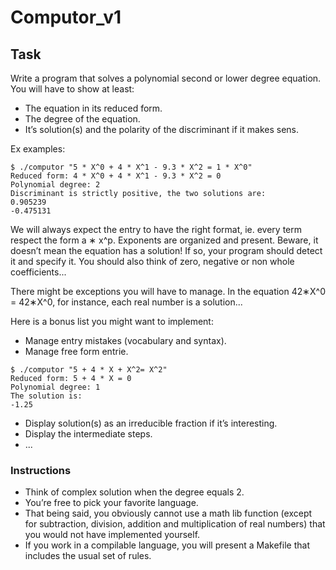 # Computor_v1

## Task

Write a program that solves a polynomial second or lower degree equation. You will have to show at least:

* The equation in its reduced form.
* The degree of the equation.
* It’s solution(s) and the polarity of the discriminant if it makes sens.

Ex examples:

```shell
$ ./computor "5 * X^0 + 4 * X^1 - 9.3 * X^2 = 1 * X^0"
Reduced form: 4 * X^0 + 4 * X^1 - 9.3 * X^2 = 0
Polynomial degree: 2
Discriminant is strictly positive, the two solutions are:
0.905239
-0.475131
```

We will always expect the entry to have the right format, ie. every term respect the form a ∗ x^p.
Exponents are organized and present.
Beware, it doesn’t mean the equation has a solution!
If so, your program should detect it and specify it. 
You should also think of zero, negative or non whole coefficients...

There might be exceptions you will have to manage. 
In the equation 42∗X^0 = 42∗X^0, for instance, each real number is a solution...

Here is a bonus list you might want to implement:

* Manage entry mistakes (vocabulary and syntax).
* Manage free form entrie.

```shell
$ ./computor "5 + 4 * X + X^2= X^2"
Reduced form: 5 + 4 * X = 0
Polynomial degree: 1
The solution is:
-1.25
```
* Display solution(s) as an irreducible fraction if it’s interesting.
* Display the intermediate steps.
* ...

### Instructions
* Think of complex solution when the degree equals 2.
* You’re free to pick your favorite language.
* That being said, you obviously cannot use a math lib function (except for subtraction, division, addition and multiplication of real numbers) that you would not have implemented yourself.
* If you work in a compilable language, you will present a Makefile that includes the usual set of rules.
